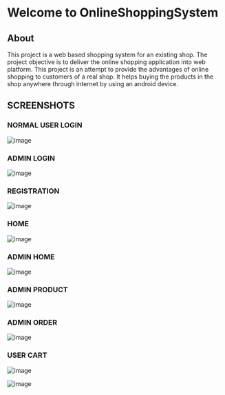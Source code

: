 # Welcome to OnlineShoppingSystem 

## About
This project is a web based shopping system for an existing shop. The project objective is to deliver the online shopping application into web platform. This project is an attempt to provide the advantages of online shopping to customers of a real shop. It helps buying the products in the shop anywhere through internet by using an android device. 

## SCREENSHOTS


### NORMAL USER LOGIN

![image](https://user-images.githubusercontent.com/105518757/183753265-de9e560e-6fc2-4f7a-8da6-a73d5a26e3fb.png)

### ADMIN LOGIN

![image](https://user-images.githubusercontent.com/105518757/183754597-7c11de3d-1375-4721-a8d8-002e044c9c62.png)

### REGISTRATION

![image](https://user-images.githubusercontent.com/105518757/183755006-03e45413-2b7d-4ba0-8372-acc9f9c40d8a.png)

###	HOME

![image](https://user-images.githubusercontent.com/105518757/183755163-cce09fb7-067d-44ad-a1fc-5b15e6b098e2.png)

###  ADMIN HOME

![image](https://user-images.githubusercontent.com/105518757/183755404-a19daab7-1cdf-4aaa-aac3-bc6fb2dfbf69.png)

###	ADMIN PRODUCT

![image](https://user-images.githubusercontent.com/105518757/183755583-3e939e01-3d42-41ae-b712-9f4d27493f23.png)

### ADMIN ORDER

![image](https://user-images.githubusercontent.com/105518757/183755693-94ef427f-9d7d-421d-9a4c-1e203d6a13af.png)

### USER CART

![image](https://user-images.githubusercontent.com/105518757/183755886-f6240a70-68a6-491b-b24d-c73fccbb6140.png)

![image](https://user-images.githubusercontent.com/105518757/183755957-2b205591-4e5d-4fe3-8865-06b3bf5ad01f.png)


###






